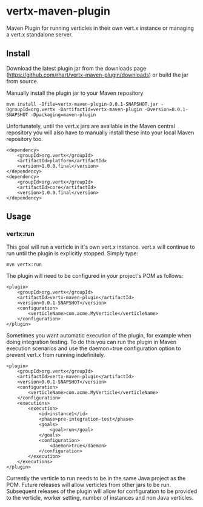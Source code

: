 vertx-maven-plugin
==================

Maven Plugin for running verticles in their own vert.x instance or managing a vert.x standalone server.

Install
-----

Download the latest plugin jar from the downloads page (https://github.com/rhart/vertx-maven-plugin/downloads) or build the jar from source.

Manually install the plugin jar to your Maven repository

	mvn install -Dfile=vertx-maven-plugin-0.0.1-SNAPSHOT.jar -DgroupId=org.vertx -DartifactId=vertx-maven-plugin -Dversion=0.0.1-SNAPSHOT -Dpackaging=maven-plugin

Unfortunately, until the vert.x jars are available in the Maven central repository you will also have to manually install these into your local Maven repository too.

	<dependency>
		<groupId>org.vertx</groupId>
		<artifactId>platform</artifactId>
		<version>1.0.0.final</version>
	</dependency>
	<dependency>
		<groupId>org.vertx</groupId>
		<artifactId>core</artifactId>
		<version>1.0.0.final</version>
	</dependency>

Usage
-----

### vertx:run

This goal will run a verticle in it's own vert.x instance.  vert.x will continue to run until the plugin is explicitly stopped.  Simply type:

	mvn vertx:run
	
The plugin will need to be configured in your project's POM as follows:

	<plugin>
		<groupId>org.vertx</groupId>
		<artifactId>vertx-maven-plugin</artifactId>
		<version>0.0.1-SNAPSHOT</version>
		<configuration>
			<verticleName>com.acme.MyVerticle</verticleName>
		</configuration>
	</plugin>

Sometimes you want automatic execution of the plugin, for example when doing integration testing.
To do this you can run the plugin in Maven execution scenarios and use the daemon=true configuration option to prevent vert.x from running indefinitely.

	<plugin>
		<groupId>org.vertx</groupId>
		<artifactId>vertx-maven-plugin</artifactId>
		<version>0.0.1-SNAPSHOT</version>
		<configuration>
			<verticleName>com.acme.MyVerticle</verticleName>
		</configuration>
		<executions>
			<execution>
				<id>instance1</id>
				<phase>pre-integration-test</phase>
				<goals>
					<goal>run</goal>
				</goals>
				<configuration>
					<daemon>true</daemon>
				</configuration>
			</execution>
		</executions>
	</plugin> 

Currently the verticle to run needs to be in the same Java project as the POM.  Future releases will allow verticles from other jars to be run.
Subsequent releases of the plugin will allow for configuration to be provided to the verticle, worker setting, number of instances and non Java verticles.



	
